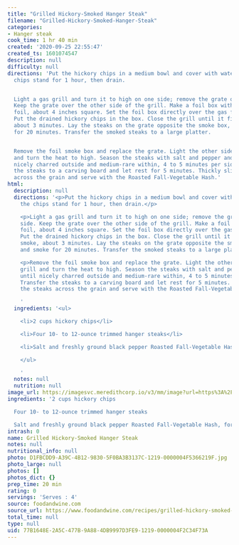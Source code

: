 ```yaml
---
title: "Grilled Hickory-Smoked Hanger Steak"
filename: "Grilled-Hickory-Smoked-Hanger-Steak"
categories:
- Hanger steak
cook_time: 1 hr 40 min
created: '2020-09-25 22:55:47'
created_ts: 1601074547
description: null
difficulty: null
directions: 'Put the hickory chips in a medium bowl and cover with water. Let the
  chips stand for 1 hour, then drain.


  Light a gas grill and turn it to high on one side; remove the grate over that side.
  Keep the grate over the other side of the grill. Make a foil box with heavy-duty
  foil, about 4 inches square. Set the foil box directly over the gas flame to heat.
  Put the drained hickory chips in the box. Close the grill until it fills with smoke,
  about 3 minutes. Lay the steaks on the grate opposite the smoke box, cover and smoke
  for 20 minutes. Transfer the smoked steaks to a large platter.


  Remove the foil smoke box and replace the grate. Light the other side of the grill
  and turn the heat to high. Season the steaks with salt and pepper and grill until
  nicely charred outside and medium-rare within, 4 to 5 minutes per side. Transfer
  the steaks to a carving board and let rest for 5 minutes. Thickly slice the steaks
  across the grain and serve with the Roasted Fall-Vegetable Hash.'
html:
  description: null
  directions: '<p>Put the hickory chips in a medium bowl and cover with water. Let
    the chips stand for 1 hour, then drain.</p>

    <p>Light a gas grill and turn it to high on one side; remove the grate over that
    side. Keep the grate over the other side of the grill. Make a foil box with heavy-duty
    foil, about 4 inches square. Set the foil box directly over the gas flame to heat.
    Put the drained hickory chips in the box. Close the grill until it fills with
    smoke, about 3 minutes. Lay the steaks on the grate opposite the smoke box, cover
    and smoke for 20 minutes. Transfer the smoked steaks to a large platter.</p>

    <p>Remove the foil smoke box and replace the grate. Light the other side of the
    grill and turn the heat to high. Season the steaks with salt and pepper and grill
    until nicely charred outside and medium-rare within, 4 to 5 minutes per side.
    Transfer the steaks to a carving board and let rest for 5 minutes. Thickly slice
    the steaks across the grain and serve with the Roasted Fall-Vegetable Hash.</p>

    '
  ingredients: '<ul>

    <li>2 cups hickory chips</li>

    <li>Four 10- to 12-ounce trimmed hanger steaks</li>

    <li>Salt and freshly ground black pepper Roasted Fall-Vegetable Hash, for serving</li>

    </ul>

    '
  notes: null
  nutrition: null
image_url: https://imagesvc.meredithcorp.io/v3/mm/image?url=https%3A%2F%2Fwww.foodandwine.com%2Fimg%2Ficons%2Fmissing-image-4x3.png
ingredients: '2 cups hickory chips

  Four 10- to 12-ounce trimmed hanger steaks

  Salt and freshly ground black pepper Roasted Fall-Vegetable Hash, for serving'
intrash: 0
name: Grilled Hickory-Smoked Hanger Steak
notes: null
nutritional_info: null
photo: D1FBCDD9-A39C-4B12-9830-5F0BA3B3137C-1219-0000004F5366219F.jpg
photo_large: null
photos: []
photos_dict: {}
prep_time: 20 min
rating: 0
servings: 'Serves : 4'
source: foodandwine.com
source_url: https://www.foodandwine.com/recipes/grilled-hickory-smoked-hanger-steak
total_time: null
type: null
uid: 77B1648E-2A5C-477B-9A88-4DB9997D3FE9-1219-0000004F2C34F73A
---
```

